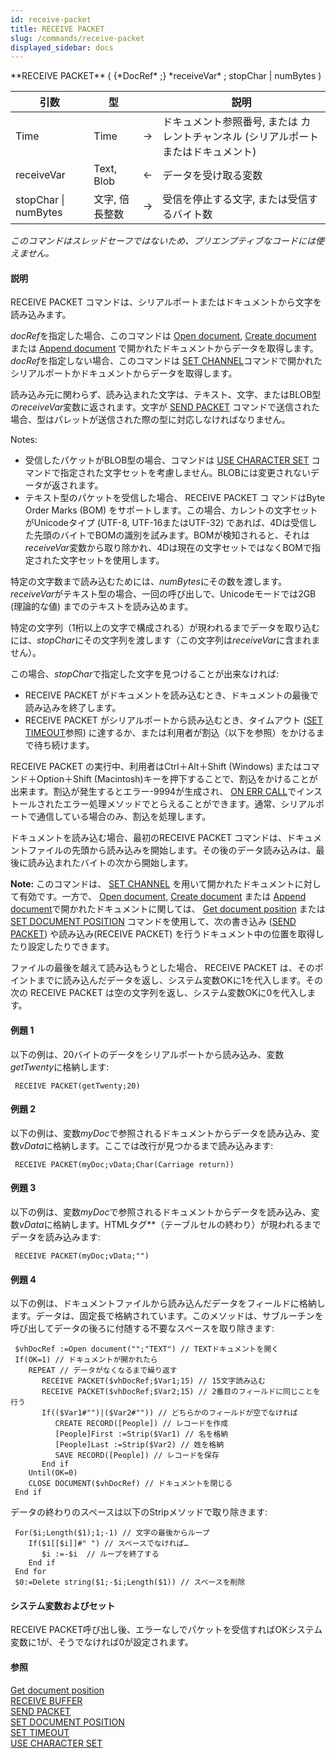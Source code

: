 ```yaml
---
id: receive-packet
title: RECEIVE PACKET
slug: /commands/receive-packet
displayed_sidebar: docs
---
```


<!--REF #_command_.RECEIVE PACKET.Syntax-->**RECEIVE PACKET** ( {*DocRef* ;} *receiveVar* ; stopChar | numBytes )<!-- END REF-->
<!--REF #_command_.RECEIVE PACKET.Params-->
| 引数 | 型 |  | 説明 |
| --- | --- | --- | --- |
| Time | Time | &#8594;  | ドキュメント参照番号, または カレントチャンネル (シリアルポートまたはドキュメント) |
| receiveVar | Text, Blob | &#8592; | データを受け取る変数 |
| stopChar &#124; numBytes | 文字, 倍長整数 | &#8594;  | 受信を停止する文字, または受信するバイト数 |

<!-- END REF-->

*このコマンドはスレッドセーフではないため、プリエンプティブなコードには使えません。*


#### 説明 

<!--REF #_command_.RECEIVE PACKET.Summary-->RECEIVE PACKET コマンドは、シリアルポートまたはドキュメントから文字を読み込みます。<!-- END REF--> 

*docRef*を指定した場合、このコマンドは [Open document](open-document.md), [Create document](create-document.md) または [Append document](append-document.md) で開かれたドキュメントからデータを取得します。*docRef*を指定しない場合、このコマンドは [SET CHANNEL](set-channel.md)コマンドで開かれたシリアルポートかドキュメントからデータを取得します。

読み込み元に関わらず、読み込まれた文字は、テキスト、文字、またはBLOB型の*receiveVar*変数に返されます。文字が [SEND PACKET](send-packet.md) コマンドで送信された場合、型はパレットが送信された際の型に対応しなければなりません。

Notes:

* 受信したパケットがBLOB型の場合、コマンドは [USE CHARACTER SET](use-character-set.md) コマンドで指定された文字セットを考慮しません。BLOBには変更されないデータが返されます。
* テキスト型のパケットを受信した場合、 RECEIVE PACKET コ マンドはByte Order Marks (BOM) をサポートします。この場合、カレントの文字セットがUnicodeタイプ (UTF-8, UTF-16またはUTF-32) であれば、4Dは受信した先頭のバイトでBOMの識別を試みます。BOMが検知されると、それは*receiveVar*変数から取り除かれ、4Dは現在の文字セットではなくBOMで指定された文字セットを使用します。

特定の文字数まで読み込むためには、*numBytes*にその数を渡します。*receiveVar*がテキスト型の場合、一回の呼び出しで、Unicodeモードでは2GB (理論的な値) までのテキストを読み込めます。

特定の文字列（1桁以上の文字で構成される）が現われるまでデータを取り込むには、*stopChar*にその文字列を渡します（この文字列は*receiveVar*に含まれません）。

この場合、*stopChar*で指定した文字を見つけることが出来なければ:

* RECEIVE PACKET がドキュメントを読み込むとき、ドキュメントの最後で読み込みを終了します。
* RECEIVE PACKET がシリアルポートから読み込むとき、タイムアウト ([SET TIMEOUT](set-timeout.md)参照) に達するか、または利用者が割込（以下を参照）をかけるまで待ち続けます。

RECEIVE PACKET の実行中、利用者はCtrl＋Alt＋Shift (Windows) またはコマンド＋Option＋Shift (Macintosh)キーを押下することで、割込をかけることが出来ます。割込が発生するとエラー-9994が生成され、 [ON ERR CALL](on-err-call.md)でインストールされたエラー処理メソッドでとらえることができます。通常、シリアルポートで通信している場合のみ、割込を処理します。

ドキュメントを読み込む場合、最初のRECEIVE PACKET コマンドは、ドキュメントファイルの先頭から読み込みを開始します。その後のデータ読み込みは、最後に読み込まれたバイトの次から開始します。

**Note:** このコマンドは、 [SET CHANNEL](set-channel.md) を用いて開かれたドキュメントに対して有効です。一方で、 [Open document](open-document.md), [Create document](create-document.md) または [Append document](append-document.md)で開かれたドキュメントに関しては、 [Get document position](get-document-position.md) または [SET DOCUMENT POSITION](set-document-position.md) コマンドを使用して、次の書き込み ([SEND PACKET](send-packet.md)) や読み込み(RECEIVE PACKET) を行うドキュメント中の位置を取得したり設定したりできます。

ファイルの最後を越えて読み込もうとした場合、 RECEIVE PACKET は、そのポイントまでに読み込んだデータを返し、システム変数OKに1を代入します。その次の RECEIVE PACKET は空の文字列を返し、システム変数OKに0を代入します。

#### 例題 1 

以下の例は、20バイトのデータをシリアルポートから読み込み、変数*getTwenty*に格納します:

```4d
 RECEIVE PACKET(getTwenty;20)
```

#### 例題 2 

以下の例は、変数*myDoc*で参照されるドキュメントからデータを読み込み、変数*vData*に格納します。ここでは改行が見つかるまで読み込みます:

```4d
 RECEIVE PACKET(myDoc;vData;Char(Carriage return))
```

#### 例題 3 

以下の例は、変数*myDoc*で参照されるドキュメントからデータを読み込み、変数*vData*に格納します。HTMLタグ*</TD>*（テーブルセルの終わり）が現われるまでデータを読み込みます:

```4d
 RECEIVE PACKET(myDoc;vData;"")
```

#### 例題 4 

以下の例は、ドキュメントファイルから読み込んだデータをフィールドに格納します。データは、固定長で格納されています。このメソッドは、サブルーチンを呼び出してデータの後ろに付随する不要なスペースを取り除きます: 

```4d
 $vhDocRef :=Open document("";"TEXT") // TEXTドキュメントを開く
 If(OK=1) // ドキュメントが開かれたら
    REPEAT // データがなくなるまで繰り返す
       RECEIVE PACKET($vhDocRef;$Var1;15) // 15文字読み込む
       RECEIVE PACKET($vhDocRef;$Var2;15) // 2番目のフィールドに同じことを行う
       If(($Var1#"")|($Var2#"")) // どちらかのフィールドが空でなければ
          CREATE RECORD([People]) // レコードを作成
          [People]First :=Strip($Var1) // 名を格納
          [People]Last :=Strip($Var2) // 姓を格納
          SAVE RECORD([People]) // レコードを保存
       End if
    Until(OK=0)
    CLOSE DOCUMENT($vhDocRef) // ドキュメントを閉じる
 End if
```

データの終わりのスペースは以下のStripメソッドで取り除きます:

```4d
 For($i;Length($1);1;-1) // 文字の最後からループ
    If($1[[$i]]#" ") // スペースでなければ…
       $i :=-$i  // ループを終了する
    End if
 End for
 $0:=Delete string($1;-$i;Length($1)) // スペースを削除
```

#### システム変数およびセット 

RECEIVE PACKET呼び出し後、エラーなしでパケットを受信すればOKシステム変数に1が、そうでなければ0が設定されます。

#### 参照 

[Get document position](get-document-position.md)  
[RECEIVE BUFFER](receive-buffer.md)  
[SEND PACKET](send-packet.md)  
[SET DOCUMENT POSITION](set-document-position.md)  
[SET TIMEOUT](set-timeout.md)  
[USE CHARACTER SET](use-character-set.md)  